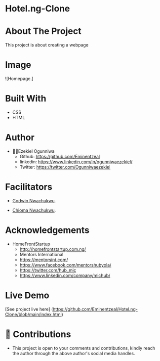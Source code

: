 # Hotel.ng-Clone

# About The Project
This project is about creating a webpage

## 
# Image
![Homepage.]

# Built With
* CSS
* HTML

# Author
* 👨‍🦱Ezekiel Ogunniwa
    * Github: https://github.com/Eminentzeal
    * linkedin: https://www.linkedin.com/in/ogunniwaezekiel/
    * Twitter: https://twitter.com/Ogunniwaezekiel

# Facilitators
* [Godwin Nwachukwu](https://github.com/Gnwin).

* [Chioma Nwachukwu](https://github.com/Chiomy).

# Acknowledgements
* HomeFrontStartup
    * http://homefrontstartup.com.ng/
    * Mentors International
    * https://mentorsint.com/
    * https://www.facebook.com/mentorshubyola/
    * https://twitter.com/hub_mic
    * https://www.linkedin.com/company/michub/

# Live Demo
[See project live here] (https://github.com/Eminentzeal/Hotel.ng-Clone/blob/main/index.html)

# 🤝 Contributions
* This project is open to your comments and contributions, kindly reach the author through the above author's social media handles.

